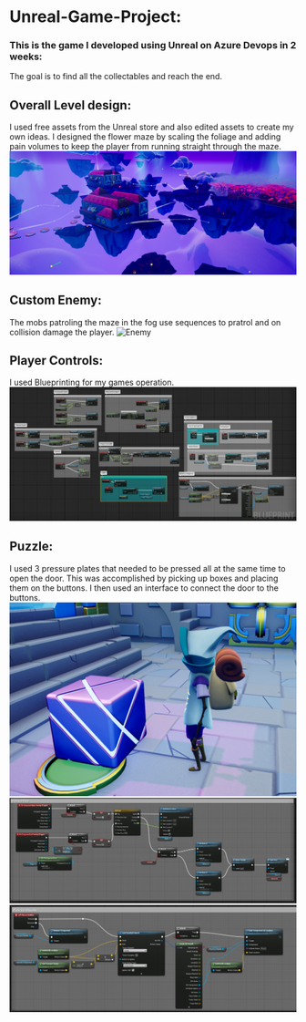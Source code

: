 # Unreal-Game-Project:
### This is the game I developed using Unreal on Azure Devops in 2 weeks:
The goal is to find all the collectables and reach the end.
## Overall Level design:
I used free assets from the Unreal store and also edited assets to create my own ideas. I designed the flower maze by scaling the foliage and adding pain volumes to keep the player from running straight through the maze.
![Overall](https://github.com/NathanielRus/Unreal-Game/blob/main/Live%20Project/Overall.PNG)
## Custom Enemy:
The mobs patroling the maze in the fog use sequences to pratrol and on collision damage the player.
![Enemy](https://github.com/NathanielRus/Unreal-Game/blob/main/Live%20Project/Animations/Enemy.gif)
 ## Player Controls:
 I used Blueprinting for my games operation.
 ![Player Controls](https://github.com/NathanielRus/Unreal-Game/blob/main/Live%20Project/Player%20Controls.PNG)
## Puzzle:
I used 3 pressure plates that needed to be pressed all at the same time to open the door. This was accomplished by picking up boxes and placing them on the buttons. I then used an interface to connect the door to the buttons.
![BoxButton](https://github.com/NathanielRus/Unreal-Game/blob/main/Live%20Project/BoxButton.PNG)
![Buttons](https://github.com/NathanielRus/Unreal-Game/blob/main/Live%20Project/Buttons.PNG)
![PickUp](https://github.com/NathanielRus/Unreal-Game/blob/main/Live%20Project/PickUp.PNG)

